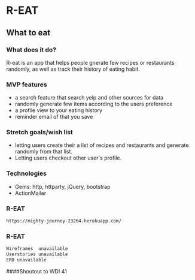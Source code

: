 # R-EAT

## What to eat

### What does it do?

R-eat is an app that helps people gnerate few recipes or restaurants randomly, as well as track their history of eating habit.

### MVP features
- a search feature that search yelp and other sources for data
- randomly generate few items according to the users preference
- a profile view to your eating history
- reminder email of that you save

### Stretch goals/wish list

- letting users create their a list of recipes and restaurants and generate randomly from that list.
- Letting users checkout other user's profile.

### Technologies
- Gems: http, httparty, jQuery, bootstrap
- ActionMailer

### R-EAT
```bash 
https://mighty-journey-23264.herokuapp.com/
```

### R-EAT
```bash 
Wireframes  unavailable
Userstories unavailable
ERD unavailable
```

####Shoutout to WDI 41




